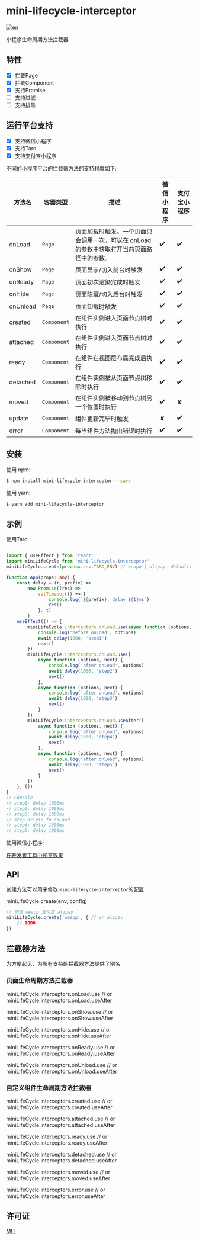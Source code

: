 # mini-lifecycle-interceptor

[![en](https://img.shields.io/badge/en-English-blue)](https://github.com/yangger6/mini-lifecycle-interceptor/blob/main/README_EN.md)

小程序生命周期方法拦截器


## 特性

- [x]  拦截Page
- [x]  拦截Component
- [x]  支持Promise
- [ ]  支持过滤
- [ ]  支持排除

## 运行平台支持

- [x]  支持微信小程序
- [x]  支持Taro
- [x]  支持支付宝小程序

不同的小程序平台的拦截器方法的支持程度如下: 

| 方法名         | 容器类型        |描述                                                                         | 微信小程序        | 支付宝小程序    |
| ------------- | ------------- |---------------------------------------------------------------------------- | --------------- | ------------- |
| onLoad        | `Page`        | 页面加载时触发。一个页面只会调用一次，可以在 onLoad 的参数中获取打开当前页面路径中的参数。 | ✔️           	| ✔️            |
| onShow        | `Page`        | 页面显示/切入前台时触发                                                         | ✔️           	| ✔️            |
| onReady       | `Page`        | 页面初次渲染完成时触发                                                          | ✔️           	| ✔️            |
| onHide        | `Page`        | 页面隐藏/切入后台时触发                                                         | ✔️           	| ✔️            |
| onUnload      | `Page`        | 页面卸载时触发                                                                 | ✔️           	| ✔️            |
| created       | `Component`   | 在组件实例进入页面节点树时执行                                                    | ✔️           	| ✔️            |
| attached      | `Component`   | 在组件实例进入页面节点树时执行                                                    | ✔️           	| ✔️            |
| ready         | `Component`   | 在组件在视图层布局完成后执行                                                     | ✔️           	| ✔️            |
| detached      | `Component`   | 在组件实例被从页面节点树移除时执行                                                | ✔️           	| ✔️            |
| moved         | `Component`   | 在组件实例被移动到节点树另一个位置时执行                                           | ✔️           	| ✘             |
| update        | `Component`   | 组件更新完毕时触发                                                             | ✘           	| ✔️            |
| error         | `Component`   | 每当组件方法抛出错误时执行                                                       | ✔️           	| ✔️            |

## 安装

使用 npm:

```bash
$ npm install mini-lifecycle-interceptor --save
```

使用 yarn:

```bash
$ yarn add mini-lifecycle-interceptor
```

## 示例

使用Taro:

```typescript

import { useEffect } from 'react'
import miniLifeCycle from 'mini-lifecycle-interceptor'
miniLifeCycle.create(process.env.TARO_ENV) // weapp | alipay, default: weapp

function App(props: any) {
    const delay = (t, prefix) =>
        new Promise((res) =>
            setTimeout(() => {
                console.log(`${prefix}: delay ${t}ms`)
                res()
            }, t)
        )
    useEffect(() => {
        miniLifeCycle.interceptors.onLoad.use(async function (options, next) {
            console.log('before onLoad', options)
            await delay(1000, 'step1')
            next()
        })
        miniLifeCycle.interceptors.onLoad.use([
            async function (options, next) {
                console.log('after onLoad', options)
                await delay(1000, 'step2')
                next()
            },
            async function (options, next) {
                console.log('after onLoad', options)
                await delay(1000, 'step3')
                next()
            }
        ])
        miniLifeCycle.interceptors.onLoad.useAfter([
            async function (options, next) {
                console.log('after onLoad', options)
                await delay(1000, 'step4')
                next()
            },
            async function (options, next) {
                console.log('after onLoad', options)
                await delay(1000, 'step5')
                next()
            }
        ])
    }, [])
}
// Console
// step1: delay 1000ms
// step2: delay 1000ms
// step3: delay 1000ms
// step origin fn onLoad
// step4: delay 1000ms
// step5: delay 1000ms
```

使用微信小程序:

[在开发者工具中预览效果](https://developers.weixin.qq.com/s/OTFY2om97wrf)

## API

创建方法可以用来修改 `mini-lifecycle-interceptor`的配置.

miniLifeCycle.create(env, config)

```typescript
// 微信 weapp 支付宝 alipay
miniLifeCycle.create('weapp', { // or alipay
    // TODO
})
```

## 拦截器方法

为方便起见，为所有支持的拦截器方法提供了别名

### 页面生命周期方法拦截器

miniLifeCycle.interceptors.onLoad.use // or miniLifeCycle.interceptors.onLoad.useAfter

miniLifeCycle.interceptors.onShow.use // or miniLifeCycle.interceptors.onShow.useAfter

miniLifeCycle.interceptors.onHide.use // or miniLifeCycle.interceptors.onHide.useAfter

miniLifeCycle.interceptors.onReady.use // or miniLifeCycle.interceptors.onReady.useAfter

miniLifeCycle.interceptors.onUnload.use // or miniLifeCycle.interceptors.onUnload.useAfter

### 自定义组件生命周期方法拦截器

miniLifeCycle.interceptors.created.use // or miniLifeCycle.interceptors.created.useAfter

miniLifeCycle.interceptors.attached.use // or miniLifeCycle.interceptors.attached.useAfter

miniLifeCycle.interceptors.ready.use // or miniLifeCycle.interceptors.ready.useAfter

miniLifeCycle.interceptors.detached.use // or miniLifeCycle.interceptors.detached.useAfter

miniLifeCycle.interceptors.moved.use // or miniLifeCycle.interceptors.moved.useAfter

miniLifeCycle.interceptors.error.use // or miniLifeCycle.interceptors.error.useAfter

## 许可证

[MIT](LICENSE)
